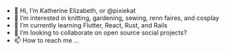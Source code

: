 - 👋 Hi, I’m Katherine Elizabeth, or @pixiekat
- 👀 I’m interested in knitting, gardening, sewing, renn faires, and cosplay
- 🌱 I’m currently learning Flutter, React, Rust, and Rails
- 💞️ I’m looking to collaborate on open source social projects?
- 📫 How to reach me ...

<!---
pixiekat/pixiekat is a ✨ special ✨ repository because its `README.md` (this file) appears on your GitHub profile.
You can click the Preview link to take a look at your changes.
--->
